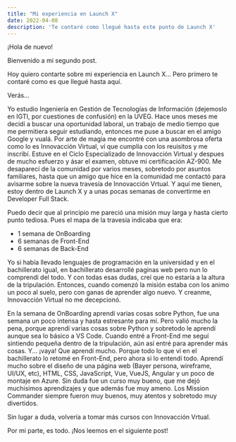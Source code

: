 ```yaml
---
title: "Mi experiencia en Launch X"
date: 2022-04-08
description: 'Te contaré como llegué hasta este punto de Launch X'
---
```


¡Hola de nuevo!

Bienvenido a mi segundo post.

Hoy quiero contarte sobre mi experiencia en Launch X... Pero primero te contaré como es que llegué hasta aquí.

Verás...

Yo estudio Ingeniería en Gestión de Tecnologías de Información (dejemoslo en IGTI, por cuestiones de confusión) en la UVEG. 
Hace unos meses me decidí a buscar una oportunidad laboral, un trabajo de medio tiempo que me permitiera seguir estudiando, entonces me puse a buscar en el amigo Google y vualá.
Por arte de magia me encontré con una asombrosa oferta como lo es Innovacción Virtual, ví que cumplía con los reuisitos y me inscribí. Estuve en el Ciclo Especializado de Innovacción Virtual y despues de mucho esfuerzo y ásar el examen, obtuve mi certificación AZ-900.
Me desaparecí de la comunidad por varios meses, sobretodo por asuntos familiares, hasta que un amigo que hice en la comunidad me contactó para avisarme sobre la nueva travesía de Innovacción Vrtual.
Y aquí me tienen, estoy dentro de Launch X y a unas pocas semanas de convertirme en Developer Full Stack.

Puedo decir que al principio me pareció una misión muy larga y hasta cierto punto tediosa. Pues el mapa de la travesía indicaba que era:
- 1 semana de OnBoarding
- 6 semanas de Front-End
- 6 semanas de Back-End

Yo si había llevado lenguajes de programación en la universidad y en el bachillerato igual, en bachillerato desarrollé paginas web pero nun lo comprendí del todo. Y con todas esas dudas, creí que no estaría a la altura de la tripulación.
Entonces, cuando comenzó la misión estaba con los animo un poco al suelo, pero con ganas de aprender algo nuevo. Y creanme, Innovacción Virtual no me decepcionó.

En la semana de OnBoarding aprendí varias cosas sobre Python, fue una semana un poco intensa y hasta estresante para mí. Pero valió mucho la pena, porque aprendí varias cosas sobre Python y sobretodo le aprendí aunque sea lo básico a VS Code.
Cuando entré a Front-End me seguí sintiendo pequeña dentro de la tripulación, aún así entré para aprender más cosas. Y... ¡vaya! Que aprendí mucho. Porque todo lo que ví en el bachillerato lo retomé en Front-End, pero ahora si lo entendí todo.
Aprendí mucho sobre el diseño de una página web (Bayer persona, wireframe, UI/UX, etc), HTML, CSS, JavaScript, Vue, VueJS, Angular y un poco de montaje en Azure. Sin duda fue un curso muy bueno, que me dejó muchisimos aprendizajes y que además fue muy ameno.
Los Mission Commander siempre fueron muy buenos, muy atentos y  sobretodo muy divertidos. 

Sin lugar a duda, volvería a tomar más cursos con Innovacción Vrtual.

Por mi parte, es todo. ¡Nos leemos en el siguiente post!

